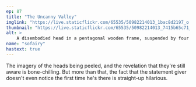 ```yaml
---
ep: 87
title: "The Uncanny Valley"
imglink: "https://live.staticflickr.com/65535/50982214013_1bac8d2197_o.jpg"
thumbnail: "https://live.staticflickr.com/65535/50982214013_7415b65c71_q.jpg"
alt: >
    A disembodied head in a pentagonal wooden frame, suspended by four hooks and wires. The mouth is open in a scream and staring blankly at the figure in the foreground, whose back is to the viewer. This other figure is made of fabric and coming apart at the seams, which small bugs scurry out of. It is also wearing a cracked mask. The words “Uncanny Valley” float in the top left corner.
name: "sofairy"
hastext: true
---
```

The imagery of the heads being peeled, and the revelation that they're still aware is bone-chilling. But more than that, the fact that the statement giver doesn't even notice the first time he's there is straight-up hilarious.